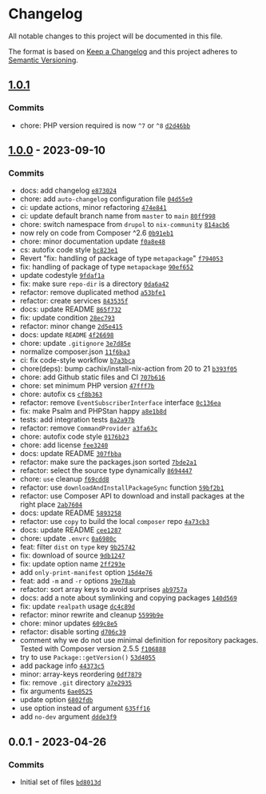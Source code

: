 # Changelog

All notable changes to this project will be documented in this file.

The format is based on [Keep a Changelog](https://keepachangelog.com/en/1.0.0/)
and this project adheres to [Semantic Versioning](https://semver.org/spec/v2.0.0.html).

## [1.0.1](https://github.com/nix-community/composer-local-repo-plugin/compare/1.0.0...1.0.1)

### Commits

- chore: PHP version required is now `^7` or `^8` [`d2d46bb`](https://github.com/nix-community/composer-local-repo-plugin/commit/d2d46bb56e0978429d5555fd9c7d78fcfbfab15c)

## [1.0.0](https://github.com/nix-community/composer-local-repo-plugin/compare/0.0.1...1.0.0) - 2023-09-10

### Commits

- docs: add changelog [`e873024`](https://github.com/nix-community/composer-local-repo-plugin/commit/e873024da70a57fa390308e3f685db9169076018)
- chore: add `auto-changelog` configuration file [`04d55e9`](https://github.com/nix-community/composer-local-repo-plugin/commit/04d55e946ba6cd9bb6bdae6e7e06fcba541aef9f)
- ci: update actions, minor refactoring [`474e841`](https://github.com/nix-community/composer-local-repo-plugin/commit/474e841216d6c523c9f80b52fd67280b474b1ac7)
- ci: update default branch name from `master` to `main` [`80ff998`](https://github.com/nix-community/composer-local-repo-plugin/commit/80ff998bd5fbe3b6fb843dc41233ea464eb57e22)
- chore: switch  namespace from `drupol` to `nix-community` [`814acb6`](https://github.com/nix-community/composer-local-repo-plugin/commit/814acb6470c5863717e1aca97372e65e64efab2b)
- now rely on code from Composer ^2.6 [`0b91eb1`](https://github.com/nix-community/composer-local-repo-plugin/commit/0b91eb1e6aad11a9845455722fe6a10a78c80545)
- chore: minor documentation update [`f0a8e48`](https://github.com/nix-community/composer-local-repo-plugin/commit/f0a8e48ce25c1c746f868dbe5d1e9c138cff47b9)
- cs: autofix code style [`bc823e1`](https://github.com/nix-community/composer-local-repo-plugin/commit/bc823e11252d93ef9b2a32ff68fb17d3e78b9a66)
- Revert "fix: handling of package of type `metapackage`" [`f794053`](https://github.com/nix-community/composer-local-repo-plugin/commit/f794053e51f65bbbb56325fefd57cf0c7441c9cf)
- fix: handling of package of type `metapackage` [`90ef652`](https://github.com/nix-community/composer-local-repo-plugin/commit/90ef652143da9adbc660e746b33adb18696f7e44)
- update codestyle [`9fdaf1a`](https://github.com/nix-community/composer-local-repo-plugin/commit/9fdaf1afd0a7692db8f2c144bb81f97426e97c7a)
- fix: make sure `repo-dir` is a directory [`0da6a42`](https://github.com/nix-community/composer-local-repo-plugin/commit/0da6a4279ba811047b086bb719cd1d743ef582e1)
- refactor: remove duplicated method [`a53bfe1`](https://github.com/nix-community/composer-local-repo-plugin/commit/a53bfe1f439b1fc1c84273c192896b74e3bbd92f)
- refactor: create services [`843535f`](https://github.com/nix-community/composer-local-repo-plugin/commit/843535f9391a3ab753ebe27309cb36717b2c03b9)
- docs: update README [`865f732`](https://github.com/nix-community/composer-local-repo-plugin/commit/865f7321ab6805e67df9ad53f8fd76c737da5382)
- fix: update condition [`28ec793`](https://github.com/nix-community/composer-local-repo-plugin/commit/28ec79317d6d72ae92e6a9a965038b465767e92f)
- refactor: minor change [`2d5e415`](https://github.com/nix-community/composer-local-repo-plugin/commit/2d5e4155c56331e392e03f66dd97575965ee867f)
- docs: update `README` [`4f26698`](https://github.com/nix-community/composer-local-repo-plugin/commit/4f266989746846583c18983a0cbb77aec0a269dd)
- chore: update `.gitignore` [`3e7d85e`](https://github.com/nix-community/composer-local-repo-plugin/commit/3e7d85e5d93e90cd2199937a078441e9611d8cdb)
- normalize composer.json [`11f6ba3`](https://github.com/nix-community/composer-local-repo-plugin/commit/11f6ba3fe5aa748a2da5e39bc7bdedc280f5d6f4)
- ci: fix code-style workflow [`b7a3bca`](https://github.com/nix-community/composer-local-repo-plugin/commit/b7a3bca1815b6f23a0762dfa8f0f4d7e803f2013)
- chore(deps): bump cachix/install-nix-action from 20 to 21 [`b393f05`](https://github.com/nix-community/composer-local-repo-plugin/commit/b393f05c79e4ef37676a8079daf52a4b080ada8e)
- chore: add Github static files and CI [`707b616`](https://github.com/nix-community/composer-local-repo-plugin/commit/707b616f909a0bb6db959b7a9c06bbb0be49f56b)
- chore: set minimum PHP version [`47fff7b`](https://github.com/nix-community/composer-local-repo-plugin/commit/47fff7b99929b92988c2e6f06ef86f225063fc43)
- chore: autofix cs [`cf8b363`](https://github.com/nix-community/composer-local-repo-plugin/commit/cf8b363f570a50b705017ef4e64ad3208359d01b)
- refactor: remove `EventSubscriberInterface` interface [`0c136ea`](https://github.com/nix-community/composer-local-repo-plugin/commit/0c136eae2c0cbc77ef0584f9c28d1a690986a55b)
- fix: make Psalm and PHPStan happy [`a8e1b8d`](https://github.com/nix-community/composer-local-repo-plugin/commit/a8e1b8d8e7297be1e6ef9a08e9b5939cb6d766bf)
- tests: add integration tests [`8a2a97b`](https://github.com/nix-community/composer-local-repo-plugin/commit/8a2a97be7ee68af389dc9e2a8aaa46659d19b845)
- refactor: remove `CommandProvider` [`a3fa63c`](https://github.com/nix-community/composer-local-repo-plugin/commit/a3fa63c78dc46d0173d7bd667ace678df17fd7ac)
- chore: autofix code style [`0176b23`](https://github.com/nix-community/composer-local-repo-plugin/commit/0176b238a7b5c3707f1c565a37bef1bbeed242fc)
- chore: add license [`fee3240`](https://github.com/nix-community/composer-local-repo-plugin/commit/fee3240c694613d108558f3c7377174d3cda9744)
- docs: update README [`307fbba`](https://github.com/nix-community/composer-local-repo-plugin/commit/307fbba57d644c28950384b5899551522bd7539e)
- refactor: make sure the packages.json sorted [`7bde2a1`](https://github.com/nix-community/composer-local-repo-plugin/commit/7bde2a1aeaa0c16781ba27efb806989369a90c2d)
- refactor: select the source type dynamically [`8694447`](https://github.com/nix-community/composer-local-repo-plugin/commit/8694447e944175f1cdb823ddb0f4f63f20cb9b1d)
- chore: `use` cleanup [`f69cdd8`](https://github.com/nix-community/composer-local-repo-plugin/commit/f69cdd89c44b44895659380faf3e2f8c976d60f4)
- refactor: use `downloadAndInstallPackageSync` function [`59bf2b1`](https://github.com/nix-community/composer-local-repo-plugin/commit/59bf2b1a746d876cb5726fe79aa9ba0cc3197f5a)
- refactor: use Composer API to download and install packages at the right place [`2ab7604`](https://github.com/nix-community/composer-local-repo-plugin/commit/2ab7604ac3b316010b7f847dbc72dc5670f7f623)
- docs: update README [`5893258`](https://github.com/nix-community/composer-local-repo-plugin/commit/5893258f4407c9b2315396a2f3cbb0babf65021a)
- refactor: use `copy` to build the local `composer` repo [`4a73cb3`](https://github.com/nix-community/composer-local-repo-plugin/commit/4a73cb34d438b7921fea64677f734b3f2cba167e)
- docs: update README [`cee1287`](https://github.com/nix-community/composer-local-repo-plugin/commit/cee128786ad09441a00903a82a8fcd66868275ef)
- chore: update `.envrc` [`0a6980c`](https://github.com/nix-community/composer-local-repo-plugin/commit/0a6980c9a35b2b4af79852340768e0124f1e0ed7)
- feat: filter `dist` on `type` key [`9b25742`](https://github.com/nix-community/composer-local-repo-plugin/commit/9b25742c3840baffef3622ba78a28f7c9641e6fd)
- fix: download of source [`9db1247`](https://github.com/nix-community/composer-local-repo-plugin/commit/9db1247612ceec5ec4dfbccb72e3c84a98079ef4)
- fix: update option name [`2ff293e`](https://github.com/nix-community/composer-local-repo-plugin/commit/2ff293e9db716d315c891aeb287de7bc1ddabb98)
- add `only-print-manifest` option [`15d4e76`](https://github.com/nix-community/composer-local-repo-plugin/commit/15d4e76c6e211f4f3dca5c109edc335f1bd1568c)
- feat: add `-m` and `-r` options [`39e78ab`](https://github.com/nix-community/composer-local-repo-plugin/commit/39e78ab18a0f25b0be3f17fe8238a1cc5c240ed9)
- refactor: sort array keys to avoid surprises [`ab9757a`](https://github.com/nix-community/composer-local-repo-plugin/commit/ab9757aec56a9fa2a5a2895eb0fe3bc78837ed49)
- docs: add a note about symlinking and copying packages [`140d569`](https://github.com/nix-community/composer-local-repo-plugin/commit/140d56979dd3962dcfcdbab240a66f2ccfca9d42)
- fix: update `realpath` usage [`dc4c89d`](https://github.com/nix-community/composer-local-repo-plugin/commit/dc4c89dd068bf0fc87069f45175131367dac5a33)
- refactor: minor rewrite and cleanup [`5599b9e`](https://github.com/nix-community/composer-local-repo-plugin/commit/5599b9ebb715779a99fc878d4571121f0dceec8c)
- chore: minor updates [`609c8e5`](https://github.com/nix-community/composer-local-repo-plugin/commit/609c8e57ca34b22683790c20c8782df70db08e0a)
- refactor: disable sorting [`d706c39`](https://github.com/nix-community/composer-local-repo-plugin/commit/d706c39d9eca58c42a830f3ea7688e51827f2d33)
- comment why we do not use minimal definition for repository packages. Tested with Composer version 2.5.5 [`f106888`](https://github.com/nix-community/composer-local-repo-plugin/commit/f106888d666f18f86794aa658919d31dceafe439)
- try to use `Package::getVersion()` [`53d4055`](https://github.com/nix-community/composer-local-repo-plugin/commit/53d40555d92c05a73a0a5d3267cbb13b637ec0ed)
- add package info [`44373c5`](https://github.com/nix-community/composer-local-repo-plugin/commit/44373c56bdc255660acfe1f647daa6a88a693bae)
- minor: array-keys reordering [`0df7879`](https://github.com/nix-community/composer-local-repo-plugin/commit/0df7879a11cb56aaefae4c9f3042e6ab3589685d)
- fix: remove `.git` directory [`a7e2935`](https://github.com/nix-community/composer-local-repo-plugin/commit/a7e2935aabffaba5ba4419dcf24577d4309425f2)
- fix arguments [`6ae0525`](https://github.com/nix-community/composer-local-repo-plugin/commit/6ae0525c6a06e3362247dc92637a6a7adb7286b2)
- update option [`6802fdb`](https://github.com/nix-community/composer-local-repo-plugin/commit/6802fdbb87ae3c5c8e84c24b3396dcc4760e2dfb)
- use option instead of argument [`635ff16`](https://github.com/nix-community/composer-local-repo-plugin/commit/635ff16ea906a96ab77977a3877e1c9adc8b3db0)
- add `no-dev` argument [`ddde3f9`](https://github.com/nix-community/composer-local-repo-plugin/commit/ddde3f90db5c195ff48f748bd7d358c27b8ac2c4)

## 0.0.1 - 2023-04-26

### Commits

- Initial set of files [`bd8013d`](https://github.com/nix-community/composer-local-repo-plugin/commit/bd8013d2d479af06963800d4e5d2546649c3fdac)

